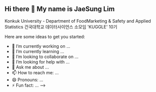 ## Hi there 👋 My name is JaeSung Lim
Konkuk University - Department of FoodMarketing & Safety and Applied Statistics 
건국대학교 데이터사이언스 소모임 'KUGGLE' 10기






Here are some ideas to get you started:

- 🔭 I’m currently working on ...
- 🌱 I’m currently learning ...
- 👯 I’m looking to collaborate on ...
- 🤔 I’m looking for help with ...
- 💬 Ask me about ...
- 📫 How to reach me: ...
- 😄 Pronouns: ...
- ⚡ Fun fact: ...
-->
